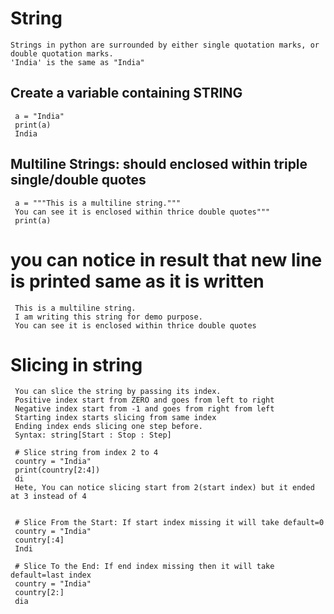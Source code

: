 
# String
    Strings in python are surrounded by either single quotation marks, or double quotation marks.
    'India' is the same as "India"

## Create a variable containing STRING
     a = "India"
     print(a)
     India
## Multiline Strings: should enclosed within triple single/double quotes
     a = """This is a multiline string."""
     You can see it is enclosed within thrice double quotes"""
     print(a)
# you can notice in result that new line is printed same as it is written
     This is a multiline string.
     I am writing this string for demo purpose.
     You can see it is enclosed within thrice double quotes


# Slicing in string
     You can slice the string by passing its index.
     Positive index start from ZERO and goes from left to right
     Negative index start from -1 and goes from right from left
     Starting index starts slicing from same index
     Ending index ends slicing one step before.
     Syntax: string[Start : Stop : Step]

     # Slice string from index 2 to 4
     country = "India"
     print(country[2:4])
     di
     Hete, You can notice slicing start from 2(start index) but it ended at 3 instead of 4


     # Slice From the Start: If start index missing it will take default=0
     country = "India"
     country[:4]
     Indi

     # Slice To the End: If end index missing then it will take default=last index
     country = "India"
     country[2:]
     dia

